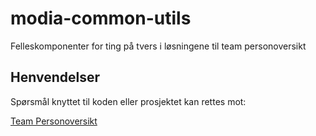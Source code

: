 # modia-common-utils

Felleskomponenter for ting på tvers i løsningene til team personoversikt

## Henvendelser

Spørsmål knyttet til koden eller prosjektet kan rettes mot:

[Team Personoversikt](https://github.com/navikt/info-team-personoversikt)
